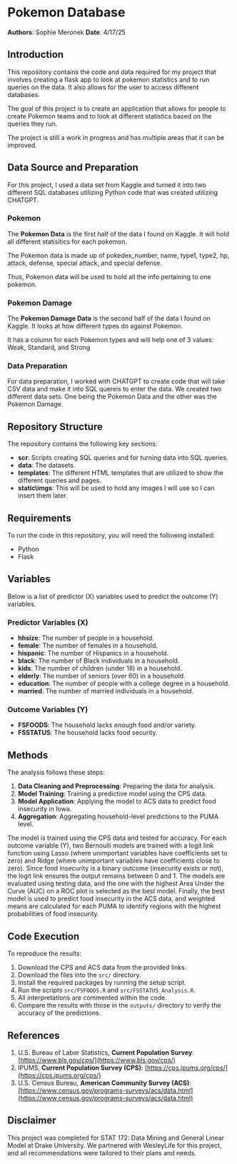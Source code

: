# Pokemon Database

**Authors**: Sophie Meronek 
**Date**: 4/17/25

## Introduction

This repository contains the code and data required for my project that involves creating a flask app to look at pokemon statistics and to run queries on the data.  It also allows for the user to access different databases.

The goal of this project is to create an application that allows for people to create Pokemon teams and to look at different statistics based on the queries they run.  

The project is still a work in progress and has multiple areas that it can be improved.

## Data Source and Preparation

For this project, I used a data set from Kaggle and turned it into two different SQL databases utilizing Python code that was created utilizing CHATGPT.

### Pokemon

The **Pokemon Data** is the first half of the data I found on Kaggle.  It will hold all different statisitics for each pokemon.

The Pokemon data is made up of pokedex_number, name, type1, type2, hp, attack, defense, special attack, and special defense.

Thus, Pokemon data will be used to hold all the info pertaining to one pokemon. 

### Pokemon Damage

The **Pokemon Damage Data** is the second half of the data I found on Kaggle.  It looks at how different types do against Pokemon.

It has a column for each Pokemon types and will help one of 3 values: Weak, Standard, and Strong

### Data Preparation

For data preparation, I worked with CHATGPT to create code that will take CSV data and make it into SQL quereis to enter the data.  We created two different data sets.  One being the Pokemon Data and the other was the Pokemon Damage.

## Repository Structure

The repository contains the following key sections:

- **scr**: Scripts creating SQL queries and for turning data into SQL queries.
- **data**: The datasets.
- **templates**: The different HTML templates that are utilized to show the different queries and pages.
- **static\imgs**: This will be used to hold any images I will use so I can insert them later.

## Requirements

To run the code in this repository, you will need the following installed:

- Python
- Flask


## Variables

Below is a list of predictor (X) variables used to predict the outcome (Y) variables.

### Predictor Variables (X)
- **hhsize**: The number of people in a household.
- **female**: The number of females in a household.
- **hispanic**: The number of Hispanics in a household.
- **black**: The number of Black individuals in a household.
- **kids**: The number of children (under 18) in a household.
- **elderly**: The number of seniors (over 60) in a household.
- **education**: The number of people with a college degree in a household.
- **married**: The number of married individuals in a household.

### Outcome Variables (Y)
- **FSFOODS**: The household lacks enough food and/or variety.
- **FSSTATUS**: The household lacks food security.

## Methods

The analysis follows these steps:

1. **Data Cleaning and Preprocessing**: Preparing the data for analysis.
2. **Model Training**: Training a predictive model using the CPS data.
3. **Model Application**: Applying the model to ACS data to predict food insecurity in Iowa.
4. **Aggregation**: Aggregating household-level predictions to the PUMA level.

The model is trained using the CPS data and tested for accuracy. For each outcome variable (Y), two Bernoulli models are trained with a logit link function using Lasso (where unimportant variables have coefficients set to zero) and Ridge (where unimportant variables have coefficients close to zero). Since food insecurity is a binary outcome (insecurity exists or not), the logit link ensures the output remains between 0 and 1. The models are evaluated using testing data, and the one with the highest Area Under the Curve (AUC) on a ROC plot is selected as the best model. Finally, the best model is used to predict food insecurity in the ACS data, and weighted means are calculated for each PUMA to identify regions with the highest probabilities of food insecurity.

## Code Execution

To reproduce the results:

1. Download the CPS and ACS data from the provided links.
2. Download the files into the `src/` directory.
3. Install the required packages by running the setup script.
4. Run the scripts `src/FSFOODS.R` and `src/FSSTATUS_Analysis.R`.
5. All interpretations are commented within the code.
6. Compare the results with those in the `outputs/` directory to verify the accuracy of the predictions.

## References

1. U.S. Bureau of Labor Statistics, **Current Population Survey**: [https://www.bls.gov/cps/](https://www.bls.gov/cps/)
2. IPUMS, **Current Population Survey (CPS)**: [https://cps.ipums.org/cps/](https://cps.ipums.org/cps/)
3. U.S. Census Bureau, **American Community Survey (ACS)**: [https://www.census.gov/programs-surveys/acs/data.html](https://www.census.gov/programs-surveys/acs/data.html)

## Disclaimer

This project was completed for STAT 172: Data Mining and General Linear Model at Drake University. We partnered with WesleyLife for this project, and all recommendations were tailored to their plans and needs.
